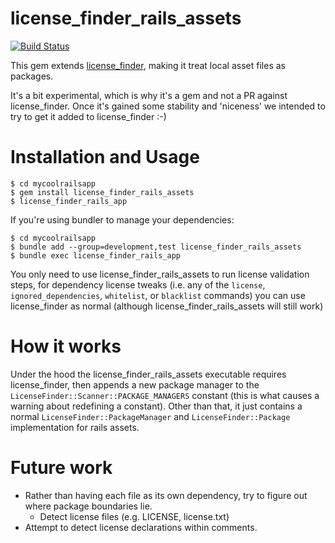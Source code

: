 license_finder_rails_assets
===========================

[![Build Status](https://travis-ci.org/researchbods/license_finder_rails_assets.svg?branch=master)](https://travis-ci.org/researchbods/license_finder_rails_assets)

This gem extends [license_finder][license_finder], making it treat local asset files as packages.

It's a bit experimental, which is why it's a gem and not a PR against
license_finder. Once it's gained some stability and 'niceness' we intended to
try to get it added to license_finder :-)

[license_finder]: https://github.com/pivotal/LicenseFinder

Installation and Usage
======================

```console
$ cd mycoolrailsapp
$ gem install license_finder_rails_assets
$ license_finder_rails_app
```

If you're using bundler to manage your dependencies:

```console
$ cd mycoolrailsapp
$ bundle add --group=development,test license_finder_rails_assets
$ bundle exec license_finder_rails_app
```

You only need to use license_finder_rails_assets to run license validation steps,
for dependency license tweaks (i.e. any of the `license`,
`ignored_dependencies`, `whitelist`, or `blacklist` commands) you can use
license_finder as normal (although license_finder_rails_assets will still work)

How it works
============

Under the hood the license_finder_rails_assets executable requires
license_finder, then appends a new package manager to the
`LicenseFinder::Scanner::PACKAGE_MANAGERS` constant (this is what causes a
warning about redefining a constant). Other than that, it just contains a normal
`LicenseFinder::PackageManager` and `LicenseFinder::Package` implementation for
rails assets.

Future work
===========

* Rather than having each file as its own dependency, try to figure out where
  package boundaries lie.
  * Detect license files (e.g. LICENSE, license.txt)
* Attempt to detect license declarations within comments.
